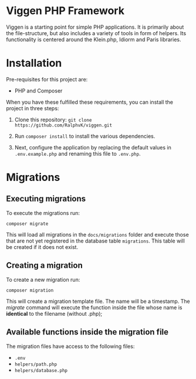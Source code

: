 # Viggen PHP Framework

Viggen is a starting point for simple PHP applications. It is primarily about the file-structure, but also includes a variety of tools in form of helpers. Its functionality is centered around the Klein.php, Idiorm and Paris libraries.

# Installation

Pre-requisites for this project are:

* PHP and Composer

When you have these fulfilled these requirements, you can install the project in three steps:

1. Clone this repository: ```git clone https://github.com/RalphvK/viggen.git```

2. Run ```composer install``` to install the various dependencies.

3. Next, configure the application by replacing the default values in ```.env.example.php``` and renaming this file to ```.env.php```.

# Migrations

## Executing migrations

To execute the migrations run:

```
composer migrate
```

This will load all migrations in the ```docs/migrations``` folder and execute those that are not yet registered in the database table ```migrations```. This table will be created if it does not exist.

## Creating a migration

To create a new migration run:

```
composer migration
```

This will create a migration template file. The name will be a timestamp. The _migrate_ command will execute the function inside the file whose name is **identical** to the filename (without .php);

## Available functions inside the migration file

The migration files have access to the following files:

* ```.env```
* ```helpers/path.php```
* ```helpers/database.php```